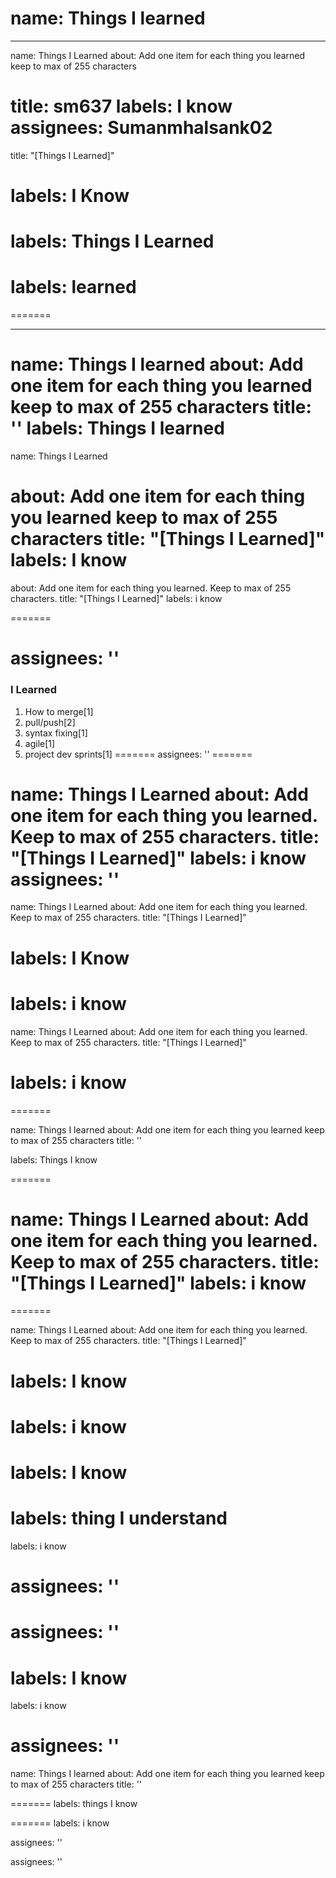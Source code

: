 

name: Things I learned
=======
---
name: Things I Learned
about: Add one item for each thing you learned keep to max of 255 characters

title: sm637
labels: I know
assignees: Sumanmhalsank02
=======
title: "[Things I Learned]"

labels: I Know
=======

labels: Things I Learned
=======
labels: learned
=======
=======

---

name: Things I learned
about: Add one item for each thing you learned keep to max of 255 characters
title: ''
labels: Things I learned
=======
name: Things I Learned

about: Add one item for each thing you learned keep to max of 255 characters
title: "[Things I Learned]"
labels: I know
=======
about: Add one item for each thing you learned. Keep to max of 255 characters.
title: "[Things I Learned]"
labels: i know


=======



assignees: ''
=======



### I Learned
1. How to merge[1]
2. pull/push[2]
3. syntax fixing[1]
4. agile[1]
5. project dev sprints[1]
=======
assignees: ''
=======

name: Things I Learned
about: Add one item for each thing you learned. Keep to max of 255 characters.
title: "[Things I Learned]"
labels: i know
assignees: ''
=======

name: Things I Learned
about: Add one item for each thing you learned. Keep to max of 255 characters.
title: "[Things I Learned]"

labels: I Know
=======
labels: i know
=======


name: Things I Learned
about: Add one item for each thing you learned. Keep to max of 255 characters.
title: "[Things I Learned]"

labels: i know
=======

=======


name: Things I learned
about: Add one item for each thing you learned keep to max of 255 characters
title: ''


labels: Things I know


=======

name: Things I Learned
about: Add one item for each thing you learned. Keep to max of 255 characters.
title: "[Things I Learned]"
labels: i know
=======
=======

name: Things I Learned
about: Add one item for each thing you learned. Keep to max of 255 characters.
title: "[Things I Learned]"


labels: I know
=======
labels: i know
=======

labels: I know
=======


labels: thing I understand
=======
labels: i know


assignees: ''
=======

assignees: ''
=======

labels: I know
=======
labels: i know

assignees: ''
=======
name: Things I learned
about: Add one item for each thing you learned keep to max of 255 characters
title: ''


=======
labels: things I know

=======
labels: i know


assignees: ''




assignees: ''

